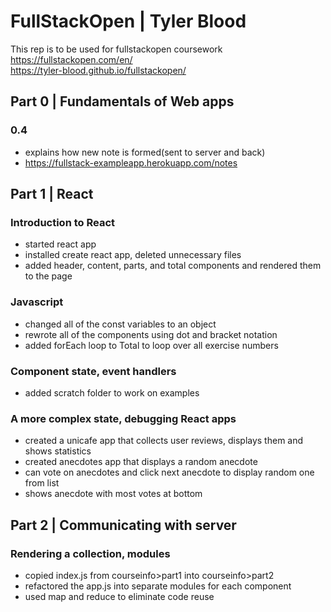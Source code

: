 # FullStackOpen | Tyler Blood

This rep is to be used for fullstackopen coursework  
<https://fullstackopen.com/en/>  
<https://tyler-blood.github.io/fullstackopen/>  

## Part 0 | Fundamentals of Web apps

### 0.4

- explains how new note is formed(sent to server and back)
- <https://fullstack-exampleapp.herokuapp.com/notes>

## Part 1 | React

### Introduction to React

- started react app
- installed create react app, deleted unnecessary files
- added header, content, parts, and total components and rendered them to the page

### Javascript

- changed all of the const variables to an object
- rewrote all of the components using dot and bracket notation
- added forEach loop to Total to loop over all exercise numbers

### Component state, event handlers

- added scratch folder to work on examples

### A more complex state, debugging React apps

- created a unicafe app that collects user reviews, displays them and shows statistics
- created anecdotes app that displays a random anecdote
- can vote on anecdotes and click next anecdote to display random one from list
- shows anecdote with most votes at bottom

## Part 2 | Communicating with server

### Rendering a collection, modules

- copied index.js from courseinfo>part1 into courseinfo>part2
- refactored the app.js into separate modules for each component
- used map and reduce to eliminate code reuse
